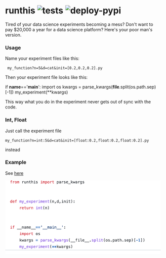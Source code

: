 # runthis ![tests](https://github.com/microprediction/runthis/workflows/tests/badge.svg) ![deploy-pypi](https://github.com/microprediction/runthis/workflows/deploy-pypi/badge.svg)
Tired of your data science experiments becoming a mess? 
Don't want to pay $20,000 a year for a data science platform?
Here's your poor man's version. 


### Usage
Name your experiment files like this: 

     my_function?n=5&d=cat&init=[0.2,0.2,0.2].py
    
Then your experiment file looks like this: 

   if __name__=='__main__':
       import os
       kwargs = parse_kwargs(__file__.split(os.path.sep)[-1])
       my_experiment(**kwargs)
        
This way what you do in the experiment never gets out of sync with the code. 
   
### Int, Float
Just call the experiment file 

    my_function?n=int:5&d=cat&init=[float:0.2,float:0.2,float:0.2].py

instead

### Example 
See [here](https://github.com/microprediction/runthis/blob/main/examples/mean_info_max_shgo%3Fn%3D5%26d%3Dcat%26init%3D%5B0.2%2C0.2%2C0.2%5D.py)

![](https://github.com/microprediction/runthis/blob/main/images/run_this.png)
